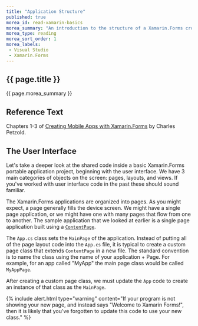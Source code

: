 ```yaml
---
title: "Application Structure"
published: true
morea_id: read-xamarin-basics
morea_summary: "An introduction to the structure of a Xamarin.Forms cross-platform mobile application."
morea_type: reading
morea_sort_order: 1
morea_labels:
 - Visual Studio
 - Xamarin.Forms
---
```


## {{ page.title }}
{{ page.morea_summary }}

## Reference Text
Chapters 1-3 of [Creating Mobile Apps with Xamarin.Forms](https://developer.xamarin.com/guides/xamarin-forms/creating-mobile-apps-xamarin-forms/) by Charles Petzold.  

## The User Interface
Let's take a deeper look at the shared code inside a basic Xamarin.Forms portable application project, beginning with the user interface.  We have 3 main categories of objects on the screen:  pages, layouts, and views. If you've worked with user interface code in the past these should sound familiar.

The Xamarin.Forms applications are organized into pages.  As you might expect, a page generally fills the device screen.  We might have a single page application, or we might have one with many pages that flow from one to another.  The sample application that we looked at earlier is a single page application built using a [`ContentPage`](https://developer.xamarin.com/api/type/Xamarin.Forms.ContentPage/).  

The `App.cs` class sets the `MainPage` of the application.  Instead of putting all of the page layout code into the `App.cs` file, it is typical to create a custom page class that extends `ContentPage` in a new file. The standard convention is to name the class using the name of your application + Page.  For example, for an app called "MyApp" the main page class would be called `MyAppPage`.  

After creating a custom page class, we must update the `App` code to create an instance of that class as the `MainPage`.  

{% include alert.html type="warning" content="If your program is not showing your new page, and instead says \"Welcome to Xamarin Forms!\", then it is likely that you've forgotten to update this code to use your new class."
%}
